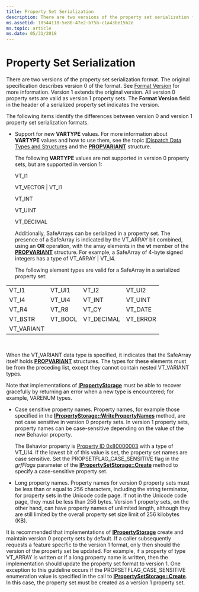 ```yaml
---
title: Property Set Serialization
description: There are two versions of the property set serialization format.
ms.assetid: 10544118-5e80-47e2-b75b-c1a43be15b2e
ms.topic: article
ms.date: 05/31/2018
---
```


# Property Set Serialization

There are two versions of the property set serialization format. The original specification describes version 0 of the format. See [Format Version](format-version.md) for more information. Version 1 extends the original version. All version 0 property sets are valid as version 1 property sets. The **Format Version** field in the header of a serialized property set indicates the version.

The following items identify the differences between version 0 and version 1 property set serialization formats.

-   Support for new **VARTYPE** values. For more information about **VARTYPE** values and how to use them, see the topic [IDispatch Data Types and Structures]( /previous-versions/ms221600(v=vs.100)) and the [**PROPVARIANT**](/windows/win32/api/propidlbase/ns-propidlbase-propvariant) structure.

    The following **VARTYPE** values are not supported in version 0 property sets, but are supported in version 1:

    VT\_I1

    VT\_VECTOR \| VT\_I1

    VT\_INT

    VT\_UINT

    VT\_DECIMAL

    Additionally, SafeArrays can be serialized in a property set. The presence of a SafeArray is indicated by the VT\_ARRAY bit combined, using an **OR** operation, with the array elements in the **vt** member of the [**PROPVARIANT**](/windows/win32/api/propidlbase/ns-propidlbase-propvariant) structure. For example, a SafeArray of 4-byte signed integers has a type of VT\_ARRAY \| VT\_I4.

    The following element types are valid for a SafeArray in a serialized property set:



|             |          |             |           |
|-------------|----------|-------------|-----------|
| VT\_I1      | VT\_UI1  | VT\_I2      | VT\_UI2   |
| VT\_I4      | VT\_UI4  | VT\_INT     | VT\_UINT  |
| VT\_R4      | VT\_R8   | VT\_CY      | VT\_DATE  |
| VT\_BSTR    | VT\_BOOL | VT\_DECIMAL | VT\_ERROR |
| VT\_VARIANT |          |             |           |



 

When the VT\_VARIANT data type is specified, it indicates that the SafeArray itself holds [**PROPVARIANT**](/windows/win32/api/propidlbase/ns-propidlbase-propvariant) structures. The types for these elements must be from the preceding list, except they cannot contain nested VT\_VARIANT types.

Note that implementations of [**IPropertyStorage**](/windows/desktop/api/Propidl/nn-propidl-ipropertystorage) must be able to recover gracefully by returning an error when a new type is encountered; for example, VARENUM types.

-   Case sensitive property names. Property names, for example those specified in the [**IPropertyStorage::WritePropertyNames**](/windows/desktop/api/Propidl/nf-propidl-ipropertystorage-writepropertynames) method, are not case sensitive in version 0 property sets. In version 1 property sets, property names can be case-sensitive depending on the value of the new Behavior property.

    The Behavior property is [Property ID 0x80000003](/windows/desktop/Stg/reserved-property-identifiers) with a type of VT\_UI4. If the lowest bit of this value is set, the property set names are case sensitive. Set the PROPSETFLAG\_CASE\_SENSITIVE flag in the *grfFlags* parameter of the [**IPropertySetStorage::Create**](/windows/desktop/api/Propidl/nf-propidl-ipropertysetstorage-create) method to specify a case-sensitive property set.

-   Long property names. Property names for version 0 property sets must be less than or equal to 256 characters, including the string terminator, for property sets in the Unicode code page. If not in the Unicode code page, they must be less than 256 bytes. Version 1 property sets, on the other hand, can have property names of unlimited length, although they are still limited by the overall property set size limit of 256 kilobytes (KB).

It is recommended that implementations of [**IPropertyStorage**](/windows/desktop/api/Propidl/nn-propidl-ipropertystorage) create and maintain version 0 property sets by default. If a caller subsequently requests a feature specific to the version 1 format, only then should the version of the property set be updated. For example, if a property of type VT\_ARRAY is written or if a long property name is written, then the implementation should update the property set format to version 1. One exception to this guideline occurs if the PROPSETFLAG\_CASE\_SENSITIVE enumeration value is specified in the call to [**IPropertySetStorage::Create**](/windows/desktop/api/Propidl/nf-propidl-ipropertysetstorage-create). In this case, the property set must be created as a version 1 property set.

 

 
